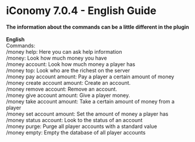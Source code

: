 # iConomy 7.0.4 - English Guide
**The information about the commands can be a little different in the plugin**<br><br>
**English**<br>
Commands:<br>
/money help: Here you can ask help information<br>
/money: Look how much money you have<br>
/money account: Look how much money a player has<br>
/money top: Look who are the richest on the server<br>
/money pay account amount: Pay a player a certain amount of money<br>
/money create account amount: Create an account.<br>
/money remove account: Remove an account.<br>
/money give account amount: Give a player money.<br>
/money take account amount: Take a certain amount of money from a player<br>
/money set account amount: Set the amount of money a player has<br>
/money status account: Look to the status of an account<br>
/money purge: Purge all player accounts with a standard value<br>
/money empty: Empty the database of all player accounts
